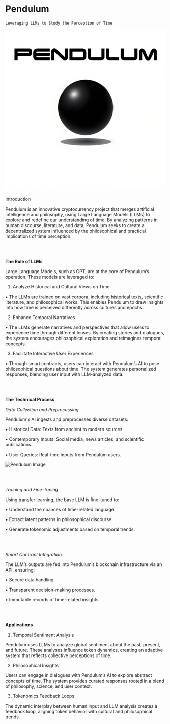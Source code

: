 # Pendulum
    Leveraging LLMs to Study the Perception of Time

![Pendulum Logo](https://github.com/PendulumAI/PendulumAI/blob/main/pendulum_logo.png "Pendulum Logo")

Introduction

Pendulum is an innovative cryptocurrency project that merges artificial intelligence and philosophy, using Large Language Models (LLMs) to explore and redefine our understanding of time. By analyzing patterns in human discourse, literature, and data, Pendulum seeks to create a decentralized system influenced by the philosophical and practical implications of time perception.

<br>
<br>

**The Role of LLMs**

Large Language Models, such as GPT, are at the core of Pendulum’s operation. These models are leveraged to:

1. Analyze Historical and Cultural Views on Time

• The LLMs are trained on vast corpora, including historical texts, scientific literature, and philosophical works. This enables Pendulum to draw insights into how time is perceived differently across cultures and epochs.

2. Enhance Temporal Narratives

• The LLMs generate narratives and perspectives that allow users to experience time through different lenses. By creating stories and dialogues, the system encourages philosophical exploration and reimagines temporal concepts.

3. Facilitate Interactive User Experiences

• Through smart contracts, users can interact with Pendulum’s AI to pose philosophical questions about time. The system generates personalized responses, blending user input with LLM-analyzed data.

<br>
<br>

**The Technical Process**


*Data Collection and Preprocessing*

Pendulum's AI ingests and preprocesses diverse datasets:

• Historical Data: Texts from ancient to modern sources.

• Contemporary Inputs: Social media, news articles, and scientific publications.

• User Queries: Real-time inputs from Pendulum users.

![Pendulum Image](https://github.com/PendulumAI/Pendulum/blob/main/pendulum_figure.png "Pendulum Icon")

<br>
<br>

*Training and Fine-Tuning*

Using transfer learning, the base LLM is fine-tuned to:

• Understand the nuances of time-related language.

• Extract latent patterns in philosophical discourse.

• Generate tokenomic adjustments based on temporal trends.

<br>
<br>

*Smart Contract Integration*

The LLM’s outputs are fed into Pendulum’s blockchain infrastructure via an API, ensuring:

• Secure data handling.

• Transparent decision-making processes.

• Immutable records of time-related insights.

<br>
<br>

**Applications**

1. Temporal Sentiment Analysis

Pendulum uses LLMs to analyze global sentiment about the past, present, and future. These analyses influence token dynamics, creating an adaptive system that reflects collective perceptions of time.

2. Philosophical Insights

Users can engage in dialogues with Pendulum’s AI to explore abstract concepts of time. The system provides curated responses rooted in a blend of philosophy, science, and user context.

3. Tokenomics Feedback Loops

The dynamic interplay between human input and LLM analysis creates a feedback loop, aligning token behavior with cultural and philosophical trends.
